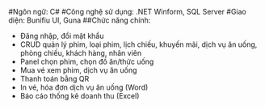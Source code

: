 #Ngôn ngữ: C#
#Công nghệ sử dụng: .NET Winform, SQL Server
#Giao diện: Bunifiu UI, Guna
##Chức năng chính:
- Đăng nhập, đổi mật khẩu
- CRUD quản lý phim, loại phim, lịch chiếu, khuyến mãi, dịch vụ ăn uống, phòng chiếu, khách hàng, nhân viên
- Panel chọn phim, chọn đồ ăn/thức uống
- Mua vé xem phim, dịch vụ ăn uống
- Thanh toán bằng QR
- In vé, hóa đơn dịch vụ ăn uống (Word)
- Báo cáo thống kê doanh thu (Excel)
